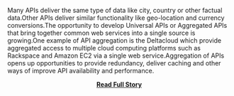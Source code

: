 <p>Many APIs deliver the same type of data like city, country or other factual data.Other APIs deliver similar functionality like geo-location and currency conversions.The opportunity to develop Universal APIs or Aggregated APIs that bring together common web services into a single source is growing.One example of API aggregation is the Deltacloud which provide aggregated access to multiple cloud computing platforms such as Rackspace and Amazon EC2 via a single web service.Aggregation of APIs opens up opportunities to provide redundancy, deliver caching and other ways of improve API availability and performance.</p>
<center><p><a href="http://www.apievangelist.com/2010/11/19/universal-apis/" style='padding:25px; font-sze:18px; font-weight: bold;'>Read Full Story</a></p></center>
